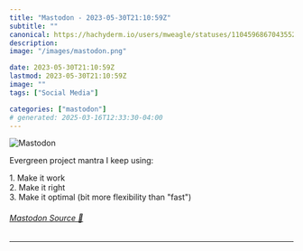 ```yaml
---
title: "Mastodon - 2023-05-30T21:10:59Z"
subtitle: ""
canonical: https://hachyderm.io/users/mweagle/statuses/110459686704355269
description:
image: "/images/mastodon.png"

date: 2023-05-30T21:10:59Z
lastmod: 2023-05-30T21:10:59Z
image: ""
tags: ["Social Media"]

categories: ["mastodon"]
# generated: 2025-03-16T12:33:30-04:00
---
```

![Mastodon](/images/mastodon.png)

<p>Evergreen project mantra I keep using:</p><p>1. Make it work<br />2. Make it right<br />3. Make it optimal (bit more flexibility than &quot;fast&quot;)</p>


###### [Mastodon Source 🐘](https://hachyderm.io/@mweagle/110459686704355269)

___
